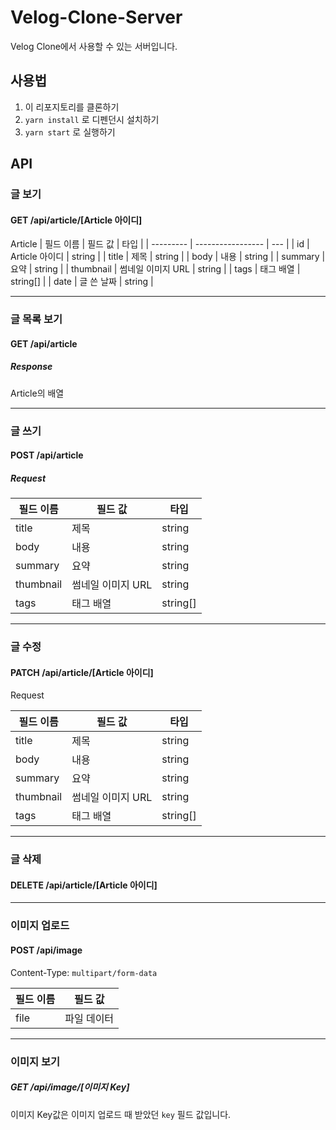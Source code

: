 # Velog-Clone-Server

Velog Clone에서 사용할 수 있는 서버입니다.

## 사용법

1. 이 리포지토리를 클론하기
2. `yarn install` 로 디펜던시 설치하기
3. `yarn start` 로 실행하기

## API

### 글 보기

#### GET /api/article/[Article 아이디]

Article
| 필드 이름 | 필드 값 | 타입 |
| --------- | ----------------- | --- |
| id | Article 아이디 | string |
| title | 제목 | string |
| body | 내용 | string |
| summary | 요약 | string |
| thumbnail | 썸네일 이미지 URL | string |
| tags | 태그 배열 | string[] |
| date | 글 쓴 날짜 | string |

---

### 글 목록 보기

#### GET /api/article

##### Response

Article의 배열

---

### 글 쓰기

#### POST /api/article

##### Request

| 필드 이름 | 필드 값           | 타입     |
| --------- | ----------------- | -------- |
| title     | 제목              | string   |
| body      | 내용              | string   |
| summary   | 요약              | string   |
| thumbnail | 썸네일 이미지 URL | string   |
| tags      | 태그 배열         | string[] |

---

### 글 수정

#### PATCH /api/article/[Article 아이디]

Request

| 필드 이름 | 필드 값           | 타입     |
| --------- | ----------------- | -------- |
| title     | 제목              | string   |
| body      | 내용              | string   |
| summary   | 요약              | string   |
| thumbnail | 썸네일 이미지 URL | string   |
| tags      | 태그 배열         | string[] |

---

### 글 삭제

#### DELETE /api/article/[Article 아이디]

---

### 이미지 업로드

#### POST /api/image

Content-Type: `multipart/form-data`

| 필드 이름 | 필드 값     |
| --------- | ----------- |
| file      | 파일 데이터 |

---

### 이미지 보기

##### GET /api/image/[이미지 Key]

이미지 Key값은 이미지 업로드 때 받았던 `key` 필드 값입니다.

